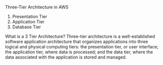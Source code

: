 Three-Tier Architecture in AWS

1. Presentation Tier
2. Application Tier
3. Database Tier


What is a 3 Tier Architecture?
Three-tier architecture is a well-established software application architecture that organizes applications into three logical and physical computing tiers: the presentation tier, or user interface; the application tier, where data is processed; and the data tier, where the data associated with the application is stored and managed.

